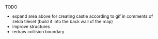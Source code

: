 TODO

- expand area above for creating castle according to gif in comments of zelda tileset (build it into the back wall of the map)
- improve structures
- redraw collision boundary
